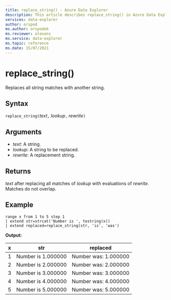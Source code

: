 ```yaml
---
title: replace_string() - Azure Data Explorer
description: This article describes replace_string() in Azure Data Explorer.
services: data-explorer
author: orspod
ms.author: orspodek
ms.reviewer: alexans
ms.service: data-explorer
ms.topic: reference
ms.date: 15/07/2021
---
```

# replace_string()

Replaces all string matches with another string. 

## Syntax

`replace_string(`*text*`,` *lookup*`,` *rewrite*`)`

## Arguments

* *text*: A string.
* *lookup*: A string to be replaced.
* *rewrite*: A replacement string.

## Returns

*text* after replacing all matches of *lookup* with evaluations of *rewrite*. Matches do not overlap.

## Example


```kusto
range x from 1 to 5 step 1
| extend str=strcat('Number is ', tostring(x))
| extend replaced=replace_string(str, 'is', 'was')
```

**Output:**

| x    | str | replaced|
|---|---|---|
| 1    | Number is 1.000000  | Number was: 1.000000|
| 2    | Number is 2.000000  | Number was: 2.000000|
| 3    | Number is 3.000000  | Number was: 3.000000|
| 4    | Number is 4.000000  | Number was: 4.000000|
| 5    | Number is 5.000000  | Number was: 5.000000|
 
